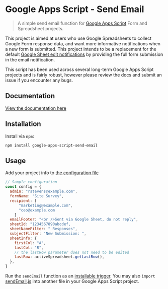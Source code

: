 # Google Apps Script - Send Email

> A simple send email function for [Google Apps Script](https://developers.google.com/apps-script/reference/) Form and Spreadsheet projects. 

This project is aimed at users who use Google Spreadsheets to collect Google Form response data, and want more informative notifications when a new form is submitted. This project intends to be a replacement for the default [Google Sheet edit notifications](https://support.google.com/docs/answer/91588?hl=en&co=GENIE.Platform%3DDesktop) by providing the full form submission in the email notification. 

This script has been used across several long-term Google Apps Script projects and is fairly robust, however please review the docs and submit an issue if you encounter any bugs. 

## Documentation

[View the documentation here](/docs/README.md)

## Installation

Install via `npm`:

```shell-session
npm install google-apps-script-send-email
```

## Usage

Add your project info to [the configuration file](/config.js)

```javascript
// Sample configuration 
const config = {
  admin: "rstevens@example.com",
  formName: "Site Survey",
  recipient: [ 
      "marketing@example.com",
      "ceo@example.com
    ]
  emailFooter: "<br />Sent via Google Sheet, do not reply",
  sheetId: "1234567890abcdef,
  sheetNameFilter: " Responses",
  subjectFilter: "New Submission: ",
  sheetInfo: {
    firstCol: "A",
    lastCol: "R", 
    // the lastRow parameter does not need to be edited
    lastRow: activeSpreadsheet.getLastRow(), 
  },
}
```

Run the `sendEmail` function as an [installable trigger](https://developers.google.com/apps-script/guides/triggers/installable#google_apps_triggers). You may also `import` [sendEmail.js](/sendEmail.js) into another file in your Google Apps Script project. 
